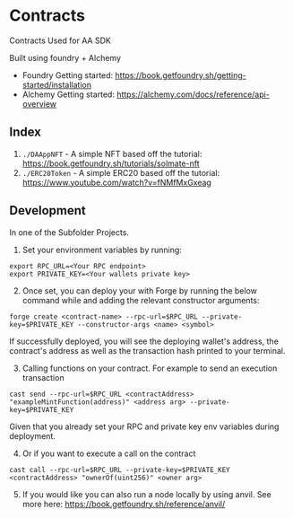 # Contracts

Contracts Used for AA SDK

Built using foundry + Alchemy

- Foundry Getting started: https://book.getfoundry.sh/getting-started/installation
- Alchemy Getting started: https://alchemy.com/docs/reference/api-overview

## Index

1. `./DAAppNFT` - A simple NFT based off the tutorial: https://book.getfoundry.sh/tutorials/solmate-nft
2. `./ERC20Token` - A simple ERC20 based off the tutorial: https://www.youtube.com/watch?v=fNMfMxGxeag

## Development

In one of the Subfolder Projects.

1. Set your environment variables by running:

```
export RPC_URL=<Your RPC endpoint>
export PRIVATE_KEY=<Your wallets private key>
```

2. Once set, you can deploy your with Forge by running the below command while and adding the relevant constructor arguments:

```
forge create <contract-name> --rpc-url=$RPC_URL --private-key=$PRIVATE_KEY --constructor-args <name> <symbol>
```

If successfully deployed, you will see the deploying wallet's address, the contract's address as well as the transaction hash printed to your terminal.

3. Calling functions on your contract. For example to send an execution transaction

```
cast send --rpc-url=$RPC_URL <contractAddress>  "exampleMintFunction(address)" <address arg> --private-key=$PRIVATE_KEY
```

Given that you already set your RPC and private key env variables during deployment.

4. Or if you want to execute a call on the contract

```
cast call --rpc-url=$RPC_URL --private-key=$PRIVATE_KEY <contractAddress> "ownerOf(uint256)" <owner arg>
```

5. If you would like you can also run a node locally by using anvil. See more here: https://book.getfoundry.sh/reference/anvil/
